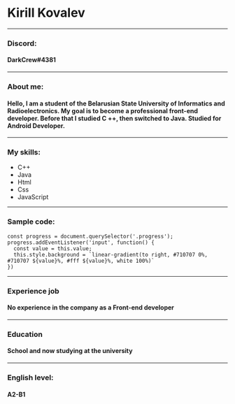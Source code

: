 # Kirill Kovalev
*********

### Discord:
#### DarkCrew#4381
*********

### About me:
#### Hello, I am a student of the Belarusian State University of Informatics and Radioelectronics. My goal is to become a professional front-end developer. Before that I studied C ++, then switched to Java. Studied for Android Developer.
*********

### My skills:
* C++
* Java
* Html
* Css
* JavaScript
*********

### Sample code:
```
const progress = document.querySelector('.progress');
progress.addEventListener('input', function() {
  const value = this.value;
  this.style.background = `linear-gradient(to right, #710707 0%, #710707 ${value}%, #fff ${value}%, white 100%)`
})
```
*********

### Experience job
#### No experience in the company as a Front-end developer
*********

### Education
#### School and now studying at the university
*********

### English level:
#### A2-B1